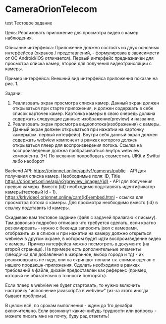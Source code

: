 # CameraOrionTelecom
test
Тестовое задание

Цель: Реализовать приложение для просмотра видео с камер наблюдения.

Описание интерфейса: Приложение должно состоять из двух основных интерфейсов (экранов / представлений, - формулировка в зависимости от ОС Android/IOS отличается). Первый интерфейс предназначен для просмотра списка камер, второй для получения видеотрансляции с камеры.

Пример интерфейса:
Внешний вид интерфейса приложения показан на рис. 1.
 
Задачи:
1) Реализовать экран просмотра списка камер. Данный экран должен открываться при старте приложения, и должен содержать в себе список карточек камер. Карточка камеры в свою очередь должна содержать следующие данные: изображение(preview) и название. 
2) Реализовать экран просмотра видеопотока(изображения) с камеры. Данный экран должен открываться при нажатии на карточку камеры(см. первый интерфейс). Внутри себя данный экран должен содержать webview компонент в рамках которого должен открываться плеер для воспроизведения потока. Ссылка на воспроизведение должна пробрасываться внутрь webview компонента.
3*) По желанию попробовать совместить UIKit и Swiftui либо наоборот

Backend API:
https://orionnet.online/api/v1/cameras/public - API для получения списка камер. Необходимые поля: ID, Title
https://orionnet.online/api/v2/preview_images/{id} - API для получения превью камеры. Вместо {id} необходимо подставлять идентификатор камеры(тестовый id - 1).
https://krkvideo1.orionnet.online/cam{id}/embed.html - ссылка для просмотра потока с камеры. Для просмотра необходимо вместо {id} в ссылку подставить id камеры. 

Скидываю вам тестовое задание (файл с задачей прилагаю к письму). Там довольно подробно отписано что требуется сделать, если кратно резюмировать - нужно с бекенда запросить json с камерами, отобразить их в списке и при нажатии на камеру должно открыться webview в другом экране, в котором будет идти воспроизведение видео с камеры. Пример интерфейса можно посмотреть в документе (на второй странице). На примере есть дополнительные элементы (звездочка для добавления в избранное, выбор города и тд) - их реализовывать не надо, они на скриншот попали т.к. снимок сделан с нашего продакшн-приложения. Сделать необходимо в рамках требований в файле, дизайн предоставлен как референс (пример, который не обязательно в точности повторять). 

Если плеер в webview не будет стартовать, то нужно включить настройку "исполнение javascript'а в webview" (из-за этого иногда бывают проблемы).

В целом всё, по срокам выполнения - ждем до 1го декабря включительно. Если возникнут какие-нибудь трудности или вопросы - можете писать мне на почту, буду рад ответить! 



